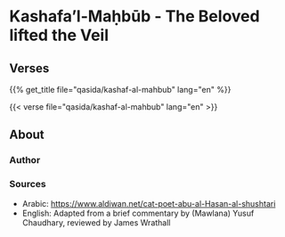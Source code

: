 # Kashafa’l-Maḥbūb - The Beloved lifted the Veil

## Verses

{{% get_title  file="qasida/kashaf-al-mahbub" lang="en" %}}

{{< verse file="qasida/kashaf-al-mahbub" lang="en" >}}

## About

### Author

### Sources

- Arabic: https://www.aldiwan.net/cat-poet-abu-al-Hasan-al-shushtari
- English: Adapted from a brief commentary by (Mawlana) Yusuf Chaudhary, reviewed by James Wrathall
